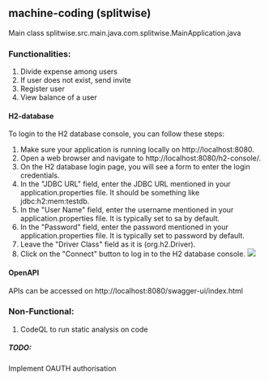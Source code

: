 ## machine-coding (splitwise)

Main class splitwise.src.main.java.com.splitwise.MainApplication.java


### Functionalities:
1. Divide expense among users
2. If user does not exist, send invite
3. Register user
4. View balance of a user


#### H2-database

To login to the H2 database console, you can follow these steps:
1. Make sure your application is running locally on http://localhost:8080.
2. Open a web browser and navigate to http://localhost:8080/h2-console/.
3. On the H2 database login page, you will see a form to enter the login credentials.
4. In the "JDBC URL" field, enter the JDBC URL mentioned in your application.properties file. It should be something like jdbc:h2:mem:testdb.
5. In the "User Name" field, enter the username mentioned in your application.properties file. It is typically set to sa by default.
6. In the "Password" field, enter the password mentioned in your application.properties file. It is typically set to password by default.
7. Leave the "Driver Class" field as it is (org.h2.Driver).
8. Click on the "Connect" button to log in to the H2 database console.
![](/Users/administrator/IdeaProjects/splitwise-design/h2-login.png)

#### OpenAPI
APIs can be accessed on
http://localhost:8080/swagger-ui/index.html

### Non-Functional:
1. CodeQL to run static analysis on code

##### TODO:
Implement OAUTH authorisation
